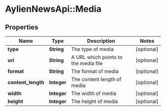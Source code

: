 # AylienNewsApi::Media

## Properties
Name | Type | Description | Notes
------------ | ------------- | ------------- | -------------
**type** | **String** | The type of media | [optional] 
**url** | **String** | A URL which points to the media file | [optional] 
**format** | **String** | The format of media | [optional] 
**content_length** | **Integer** | The content length of media | [optional] 
**width** | **Integer** | The width of media | [optional] 
**height** | **Integer** | The height of media | [optional] 


